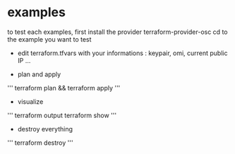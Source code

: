 # examples

to test each examples, first install the provider terraform-provider-osc
cd to the example you want to test

* edit terraform.tfvars with your informations : keypair, omi, current public IP ...

* plan and apply

'''
terraform plan && terraform apply
'''

* visualize

'''
terraform output
terraform show
'''

* destroy everything

'''
terraform destroy
'''
